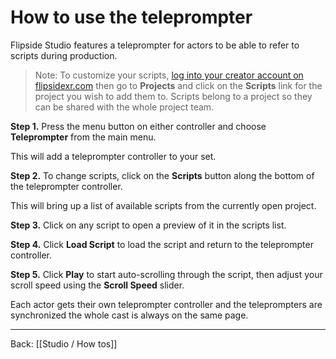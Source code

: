 # How to use the teleprompter

Flipside Studio features a teleprompter for actors to be able to refer to scripts during production.

> Note: To customize your scripts, [log into your creator account on flipsidexr.com](flipsidexr.com/user) then go to **Projects** and click on the **Scripts** link for the project you wish to add them to. Scripts belong to a project so they can be shared with the whole project team.

**Step 1.** Press the menu button on either controller and choose **Teleprompter** from the main menu.

This will add a teleprompter controller to your set.

**Step 2.** To change scripts, click on the **Scripts** button along the bottom of the teleprompter controller.

This will bring up a list of available scripts from the currently open project.

**Step 3.** Click on any script to open a preview of it in the scripts list.

**Step 4.** Click **Load Script** to load the script and return to the teleprompter controller.

**Step 5.** Click **Play** to start auto-scrolling through the script, then adjust your scroll speed using the **Scroll Speed** slider.

Each actor gets their own teleprompter controller and the teleprompters are synchronized the whole cast is always on the same page.

---

Back: [[Studio / How tos]]
